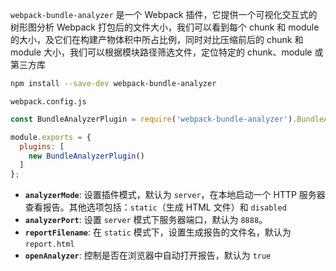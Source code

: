 `webpack-bundle-analyzer` 是一个 Webpack 插件，它提供一个可视化交互式的树形图分析 Webpack 打包后的文件大小，我们可以看到每个 chunk 和 module 的大小，及它们在构建产物体积中所占比例，同时对比压缩前后的 chunk 和 module 大小，我们可以根据模块路径筛选文件，定位特定的 chunk、module 或第三方库

```bash
npm install --save-dev webpack-bundle-analyzer
```

`webpack.config.js`

```js
const BundleAnalyzerPlugin = require('webpack-bundle-analyzer').BundleAnalyzerPlugin;

module.exports = {
  plugins: [
    new BundleAnalyzerPlugin()
  ]
};
```

- **`analyzerMode`**: 设置插件模式，默认为 `server`，在本地启动一个 HTTP 服务器查看报告。其他选项包括：`static`（生成 HTML 文件）和 `disabled`
- **`analyzerPort`**: 设置 `server` 模式下服务器端口，默认为 `8888`。
- **`reportFilename`**: 在 `static` 模式下，设置生成报告的文件名，默认为 `report.html`
- **`openAnalyzer`**: 控制是否在浏览器中自动打开报告，默认为 `true`


